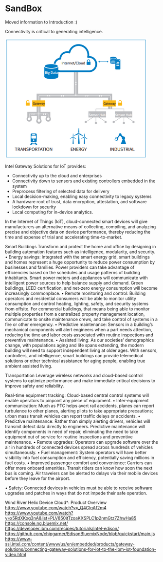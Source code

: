 SandBox
==

Moved information to Introduction :)




Connectivity is critical to generating intelligence.

![](iotGateways.PNG)

Intel Gateway Solutions for IoT provides:

- Connectivity up to the cloud and enterprises
- Connectivity down to sensors and existing controllers embedded in the system
- Preprocess filtering of selected data for delivery
- Local decision-making, enabling easy connectivity to legacy systems
- A hardware root of trust, data encryption, attestation, and software lockdown for security
- Local computing for in-device analytics.




In the Internet of Things (IoT), cloud-connected smart devices will
give manufacturers an alternative means of collecting, compiling,
and analyzing precise and objective data on device performance,
thereby reducing the time and expense of trial and accelerating
time-to-market. 



Smart Buildings
Transform and protect the home and office by designing in building automation features such as intelligence, modularity, and security.
• Energy savings: Integrated with the smart energy grid, smart
buildings and homes represent a huge opportunity to reduce
power consumption by businesses and families. Power providers
can take advantage of efficiencies based on the schedules and
usage patterns of building inhabitants. Smart power meters and
appliances will communicate with intelligent power sources to
help balance supply and demand. Green buildings, LEED certification,
and net-zero energy consumption will become increasingly
commonplace.
• Remote monitoring and control: Building operators and residential
consumers will be able to monitor utility consumption
and control heating, lighting, safety, and security systems from
offsite. For commercial buildings, that means being able to
monitor multiple properties from a centralized property management
location, communicate to onsite maintenance crews,
and take control of systems in a fire or other emergency.
• Predictive maintenance: Sensors in a building’s mechanical
components will alert engineers when a part needs attention,
reducing the time and labor costs associated with routine
inspections and preventive maintenance.
• Assisted living: As our societies’ demographics change, with
populations aging and life spans extending, the modern building
will need to support independent living at older ages. With
sensors, controllers, and intelligence, smart buildings can provide
telemedical solutions or other technical assistance for aging
people, enabling true ambient assisted living.


Transportation
Leverage wireless networks and cloud-based control systems to optimize performance and make immediate critical decisions to improve safety and reliability.

 Real-time equipment tracking: Cloud-based central control systems
will enable operators to pinpoint any piece of equipment.
• Inter-equipment communication: Much as PTC helps avert rail
accidents, planes can report turbulence to other planes, alerting
pilots to take appropriate precautions; urban mass transit vehicles
can report traffic delays or accidents.
• Predictive maintenance: Rather than simply alerting drivers,
vehicles will transmit defect data directly to engineers. Predictive
maintenance will identify components in need of repair, eliminating
the need to take equipment out of service for routine inspections
and preventive maintenance.
• Remote upgrades: Operators can upgrade software over the
air in hundreds of connected devices spread across hundreds of
vehicles simultaneously.
• Fuel management: System operators will have better visibility
into fuel consumption and efficiency, potentially saving millions
in fuel costs.
• Improved passenger comfort and convenience: Carriers can
offer more onboard amenities. Transit riders can know how soon
the next bus is coming. Air travelers can be alerted to delays via
their mobile devices before they leave for the airport.

• Safety: Connected devices in vehicles must be able to receive
software upgrades and patches in ways that do not impede their
safe operation.



Wind River Helix Device Cloud*: Product Overview
https://www.youtube.com/watch?v=_Q4GlqAf2m4
https://www.youtube.com/watch?v=x5RdXKxg3nA&list=PLV850jtTzoaKXSPLC1p2nmGtz7ZhwHa85
https://console.ng.bluemix.net/
https://developer.ibm.com/recipes/tutorials/intel-edison/
https://github.com/chipgarner/EdisonBluemixNode/blob/quickstart/main.js
https://www-ssl.intel.com/content/www/us/en/embedded/products/gateway-solutions/connecting-gateway-solutions-for-iot-to-the-ibm-iot-foundation-video.html


